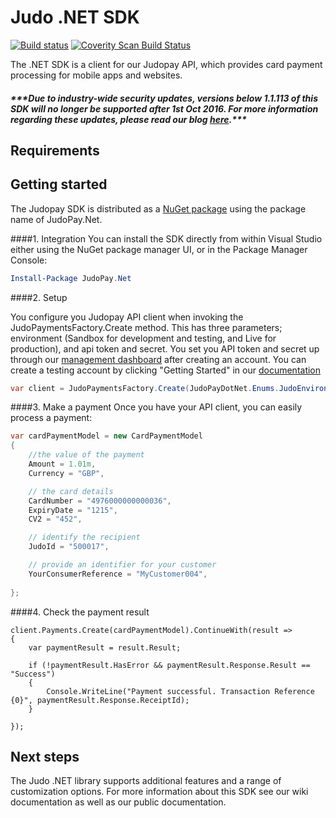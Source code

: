 # Judo .NET SDK

[![Build status](https://ci.appveyor.com/api/projects/status/y9mrqtjr0cf1g5li?svg=true)](https://ci.appveyor.com/project/JudoPayments/dotnetsdk) <a href="https://scan.coverity.com/projects/judopaydotnetsdk">
  <img alt="Coverity Scan Build Status"
       src="https://img.shields.io/coverity/scan/6752.svg"/>
</a>

The .NET SDK is a client for our Judopay API, which provides card payment processing for mobile apps and websites.

##### **\*\*\*Due to industry-wide security updates, versions below 1.1.113 of this SDK will no longer be supported after 1st Oct 2016. For more information regarding these updates, please read our blog [here](http://hub.judopay.com/pci31-security-updates/).*****

## Requirements

## Getting started
The Judopay SDK is distributed as a [NuGet package](https://www.nuget.org/packages/JudoPay.Net/) 
using the package name of JudoPay.Net.

####1. Integration
You can install the SDK directly from within Visual Studio either using the NuGet package manager UI, or in the Package Manager Console:

```powershell
Install-Package JudoPay.Net
```

####2. Setup

You configure you Judopay API client when invoking the JudoPaymentsFactory.Create method. This has
three parameters; environment (Sandbox for development and testing, and Live for production), and api
token and secret. You set you API token and secret up through our [management dashboard](https://portal.judopay.com)
after creating an account. You can create a testing account by clicking "Getting Started" in our [documentation](https://www.judopay.com/docs)

```c#
var client = JudoPaymentsFactory.Create(JudoPayDotNet.Enums.JudoEnvironment.Sandbox, "YOUR_API_TOKEN", "YOUR_API_SECRET");
```

####3. Make a payment
Once you have your API client, you can easily process a payment:

```c#
var cardPaymentModel = new CardPaymentModel
{
	//the value of the payment
	Amount = 1.01m,
	Currency = "GBP",

	// the card details
	CardNumber = "4976000000000036",
	ExpiryDate = "1215",
	CV2 = "452",

	// identify the recipient
	JudoId = "500017",

	// provide an identifier for your customer
	YourConsumerReference = "MyCustomer004",
	
};
```
####4. Check the payment result
```
client.Payments.Create(cardPaymentModel).ContinueWith(result =>
{
	var paymentResult = result.Result;

	if (!paymentResult.HasError && paymentResult.Response.Result == "Success")
	{
		Console.WriteLine("Payment successful. Transaction Reference {0}", paymentResult.Response.ReceiptId);
	}

});
```

## Next steps
The Judo .NET library supports additional features and a range of customization options. For more information about this SDK see our wiki documentation as well as our public documentation.
